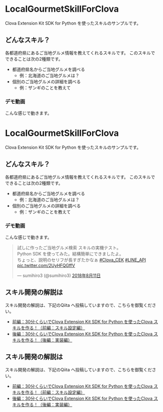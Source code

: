 # LocalGourmetSkillForClova

Clova Extension Kit SDK for Python を使ったスキルのサンプルです。

## どんなスキル？
各都道府県にあるご当地グルメ情報を教えてくれるスキルです。
このスキルでできることは次の2種類です。

* 都道府県名からご当地グルメを調べる
    * 例：北海道のご当地グルメは？
* 個別のご当地グルメの詳細を調べる
    * 例：ザンギのことを教えて

### デモ動画

こんな感じで動きます。

# LocalGourmetSkillForClova

Clova Extension Kit SDK for Python を使ったスキルのサンプルです。

## どんなスキル？
各都道府県にあるご当地グルメ情報を教えてくれるスキルです。
このスキルでできることは次の2種類です。

* 都道府県名からご当地グルメを調べる
    * 例：北海道のご当地グルメは？
* 個別のご当地グルメの詳細を調べる
    * 例：ザンギのことを教えて

### デモ動画

こんな感じで動きます。

<blockquote class="twitter-tweet" data-lang="ja"><p lang="ja" dir="ltr">試しに作ったご当地グルメ検索 スキルの実機テスト。<br>Python SDK を使ってみた。結構簡単にできましたよ。<br>ちょっと、説明のセリフが長すぎたかなぁ <a href="https://twitter.com/hashtag/Clova_CEK?src=hash&amp;ref_src=twsrc%5Etfw">#Clova_CEK</a> <a href="https://twitter.com/hashtag/LINE_API?src=hash&amp;ref_src=twsrc%5Etfw">#LINE_API</a> <a href="https://t.co/2UyHFQGffV">pic.twitter.com/2UyHFQGffV</a></p>&mdash; sumihiro3 (@sumihiro3) <a href="https://twitter.com/sumihiro3/status/1028098363739103232?ref_src=twsrc%5Etfw">2018年8月11日</a></blockquote><script async src="https://platform.twitter.com/widgets.js" charset="utf-8"></script>


## スキル開発の解説は
スキル開発の解説は、下記のQiita へ投稿していますので、こちらを御覧ください。

* [前編：30分くらいでClova Extension Kit SDK for Python を使ったClova スキルを作る！（前編：スキル設定編）](https://qiita.com/sumihiro3/items/3ca0a2f849a116b509ff)
* [後編：30分くらいでClova Extension Kit SDK for Python を使ったClova スキルを作る！（後編：実装編）](https://qiita.com/sumihiro3/private/9e24170cad4ad384f453)




## スキル開発の解説は
スキル開発の解説は、下記のQiita へ投稿していますので、こちらを御覧ください。

* [前編：30分くらいでClova Extension Kit SDK for Python を使ったClova スキルを作る！（前編：スキル設定編）](https://qiita.com/sumihiro3/items/3ca0a2f849a116b509ff)
* [後編：30分くらいでClova Extension Kit SDK for Python を使ったClova スキルを作る！（後編：実装編）](https://qiita.com/sumihiro3/private/9e24170cad4ad384f453)


